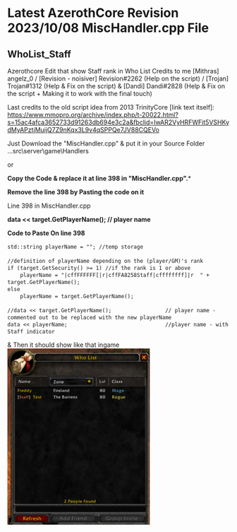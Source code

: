 
# Latest AzerothCore Revision 2023/10/08 MiscHandler.cpp File


## WhoList_Staff
Azerothcore Edit that show Staff rank in Who List
Credits to me [Mithras] angelz_0 /  [Revision - noisiver] Revision#2262 (Help on the script) / [Trojan] Trojan#1312 (Help & Fix on the script) & [Dandi] Dandi#2828 (Help & Fix on the script + Making it to work with the final touch)

Last credits to the old script idea from 2013 TrinityCore
[link text itself]: https://www.mmopro.org/archive/index.php/t-20022.html?s=15ac4afca3652733d91263db694e3c2a&fbclid=IwAR2VyHRFWFit5VSHKydMyAPztjMuijQ7Z9nKqx3L9v4qSPPQe7JV88CQEVo


Just Download the "MiscHandler.cpp" & put it in your Source Folder
...src\server\game\Handlers

 or

 ****Copy the Code & replace it at line 398 in "MiscHandler.cpp".*****
 
****Remove the line 398 by Pasting the code on it****

Line 398 in MiscHandler.cpp

****data << target.GetPlayerName();                   // player name**** 


****Code to Paste On line 398****

```
std::string playerName = ""; //temp storage

//definition of playerName depending on the (player/GM)'s rank
if (target.GetSecurity() >= 1) //if the rank is 1 or above
    playerName = "|cffFFFFFF[|r|cffFA8258Staff|cffffffff]|r  " + target.GetPlayerName();
else
    playerName = target.GetPlayerName();

//data << target.GetPlayerName();                 // player name - commented out to be replaced with the new playerName
data << playerName;                               //player name - with Staff indicator
```

& Then it should show like that ingame 
![Screenshot](screenshot.png)
